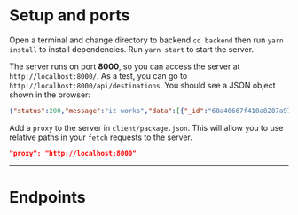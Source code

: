 # Setup and ports

Open a terminal and change directory to backend `cd backend` then run `yarn install` to install dependencies. Run `yarn start` to start the server.

The server runs on port **8000**, so you can access the server at `http://localhost:8000/`. As a test, you can go to `http://localhost:8000/api/destinations`. You should see a JSON object shown in the browser:

```json
{"status":200,"message":"it works","data":[{"_id":"60a40667f410a8287a97e875","code":"CA","country":"Canada","cities":["Montreal","Ottawa","Toronto","Vancouver"]},{"_id":"60a40780d9fc262e57215e6a","code":"PH","country":"Philippines","cities":["Baguio","Manila","Palawan","Sagada"]},{"_id":"60a406bed9fc262e57215e69","code":"KR","country":"S.Korea","cities":["Busan","Donghae","Jeju","Seoul"]},{"_id":"60a409547d62da42ea352e3e","code":"TH","country":"Thailand","cities":["Bangkok","Chiang-Mai","Phuket"]}]}
```

Add a `proxy` to the server in `client/package.json`. This will allow you to use relative paths in your `fetch` requests to the server.

```json
"proxy": "http://localhost:8000"
```

---

# Endpoints
